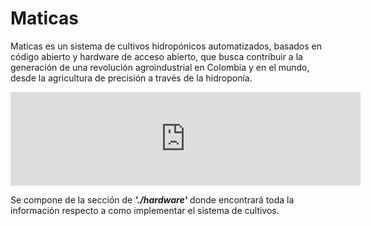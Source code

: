 # Maticas

Maticas es un sistema de cultivos hidropónicos automatizados, basados en código abierto y hardware de acceso abierto, 
que busca contribuir a la generación de una revolución agroindustrial en Colombia y en el mundo, desde la agricultura
de precisión a través de la hidroponía.



<iframe width = "560" 
	src   = "https://www.youtube.com/watch?v=mjRLgYRJpWg" 
	frameborder="0" 
	allow = "accelerometer; autoplay; encrypted-media; gyroscope; picture-in-picture">
</iframe>

Se compone de la sección de ***'./hardware'*** donde encontrará toda la información respecto a como implementar el sistema
de cultivos.









